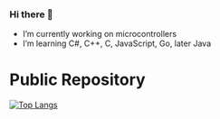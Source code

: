### Hi there 👋

- I’m currently working on microcontrollers
- I’m learning C#, C++, C, JavaScript, Go, later Java
# Public Repository
[![Top Langs](https://github-readme-stats.vercel.app/api/top-langs/?username=Valmark-de-Valera&layout=compact)](https://github.com/Valmark-de-Valera/Valmark-de-Valera)
